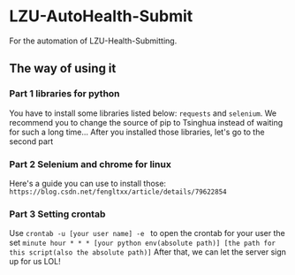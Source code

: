# LZU-AutoHealth-Submit
For the automation of LZU-Health-Submitting.
## The way of using it
### Part 1 libraries for python
You have to install some libraries listed below:
`requests` and `selenium`.
We recommend you to change the source of pip to Tsinghua instead of waiting for such a long time...
After you installed those libraries, let's go to the second part
### Part 2 Selenium and chrome for linux
Here's a guide you can use to install those:
`https://blog.csdn.net/fengltxx/article/details/79622854`
### Part 3 Setting crontab
Use ``crontab -u [your user name] -e `` to open the crontab for your user
the set `minute hour * * * [your python env(absolute path)] [the path for this script(also the absolute path)]`
After that, we can let the server sign up for us LOL!
